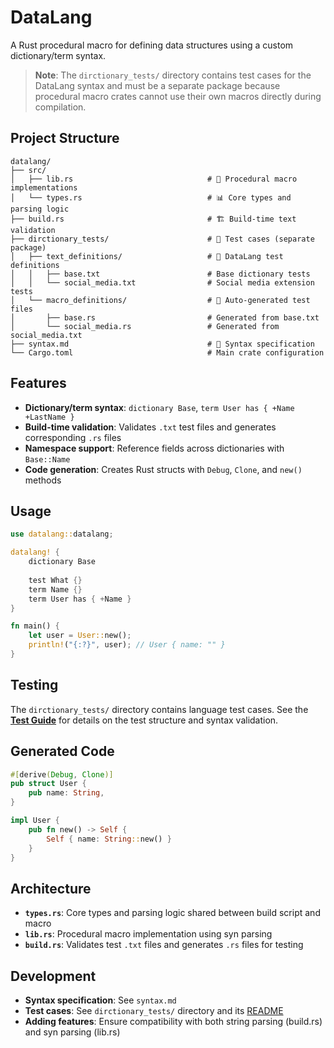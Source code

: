 # DataLang

A Rust procedural macro for defining data structures using a custom dictionary/term syntax.

> **Note**: The `dirctionary_tests/` directory contains test cases for the DataLang syntax and must be a separate package because procedural macro crates cannot use their own macros directly during compilation.

## Project Structure

```
datalang/
├── src/
│   ├── lib.rs                              # 🔧 Procedural macro implementations
│   └── types.rs                            # 📊 Core types and parsing logic
├── build.rs                                # 🏗️ Build-time text validation
├── dirctionary_tests/                      # 🧪 Test cases (separate package)
│   ├── text_definitions/                   # 📝 DataLang test definitions  
│   │   ├── base.txt                        # Base dictionary tests
│   │   └── social_media.txt                # Social media extension tests
│   └── macro_definitions/                  # 🤖 Auto-generated test files
│       ├── base.rs                         # Generated from base.txt
│       └── social_media.rs                 # Generated from social_media.txt
├── syntax.md                               # 📖 Syntax specification
└── Cargo.toml                              # Main crate configuration
```

## Features

- **Dictionary/term syntax**: `dictionary Base`, `term User has { +Name +LastName }`
- **Build-time validation**: Validates `.txt` test files and generates corresponding `.rs` files  
- **Namespace support**: Reference fields across dictionaries with `Base::Name`
- **Code generation**: Creates Rust structs with `Debug`, `Clone`, and `new()` methods

## Usage

```rust
use datalang::datalang;

datalang! {
    dictionary Base
    
    test What {}
    term Name {}
    term User has { +Name }
}

fn main() {
    let user = User::new();
    println!("{:?}", user); // User { name: "" }
}
```

## Testing

The `dirctionary_tests/` directory contains language test cases. See the **[Test Guide](dirctionary_tests/README.md)** for details on the test structure and syntax validation.

## Generated Code

```rust  
#[derive(Debug, Clone)]
pub struct User {
    pub name: String,
}

impl User {
    pub fn new() -> Self {
        Self { name: String::new() }
    }
}
```

## Architecture

- **`types.rs`**: Core types and parsing logic shared between build script and macro
- **`lib.rs`**: Procedural macro implementation using syn parsing  
- **`build.rs`**: Validates test `.txt` files and generates `.rs` files for testing

## Development

- **Syntax specification**: See `syntax.md`
- **Test cases**: See `dirctionary_tests/` directory and its [README](dirctionary_tests/README.md)
- **Adding features**: Ensure compatibility with both string parsing (build.rs) and syn parsing (lib.rs)